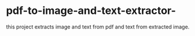 # pdf-to-image-and-text-extractor-
this project extracts image and text  from pdf and text from extracted image.
